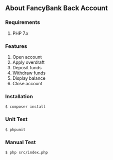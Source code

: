 ## About FancyBank Back Account

### Requirements
1. PHP 7.x

### Features
1. Open account
2. Apply overdraft
3. Deposit funds
4. Withdraw funds
5. Display balance
6. Close account


### Installation
```
$ composer install
```

### Unit Test
```
$ phpunit
```


### Manual Test
```
$ php src/index.php
```